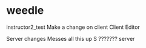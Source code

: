 # weedle

instructor2_test
Make a change on client
Client Editor

Server changes
Messes all this up S
??????? server


